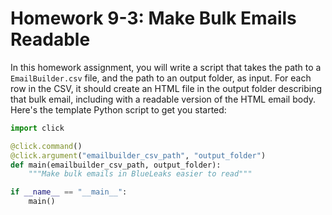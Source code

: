 # Homework 9-3: Make Bulk Emails Readable

In this homework assignment, you will write a script that takes the path to a `EmailBuilder.csv` file, and the path to an output folder, as input. For each row in the CSV, it should create an HTML file in the output folder describing that bulk email, including with a readable version of the HTML email body. Here's the template Python script to get you started:

```python
import click

@click.command()
@click.argument("emailbuilder_csv_path", "output_folder")
def main(emailbuilder_csv_path, output_folder):
    """Make bulk emails in BlueLeaks easier to read"""

if __name__ == "__main__":
    main()
```